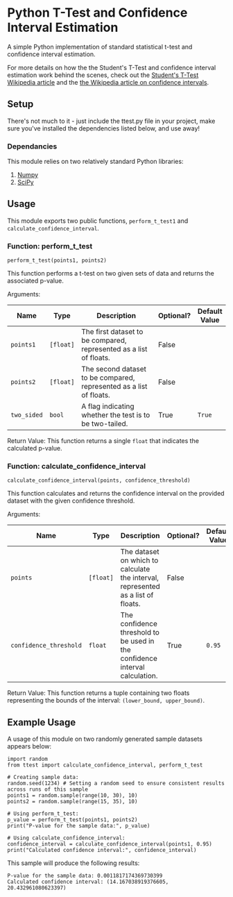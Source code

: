 # Python T-Test and Confidence Interval Estimation

A simple Python implementation of standard statistical t-test and confidence interval estimation. 

For more details on how the the Student's T-Test and confidence interval estimation work behind the scenes, check out the [Student's T-Test Wikipedia article](https://en.wikipedia.org/wiki/Student%27s_t-test) and the [the Wikipedia article on confidence intervals](https://en.wikipedia.org/wiki/Confidence_interval).

## Setup

There's not much to it - just include the ttest.py file in your project, make sure you've installed the dependencies listed below, and use away!

### Dependancies

This module relies on two relatively standard Python libraries:

  1. [Numpy](numpy.org)
  2. [SciPy](www.scipy.org)

## Usage

This module exports two public functions, `perform_t_test1` and `calculate_confidence_interval`.

### Function: perform_t_test

```
perform_t_test(points1, points2)
```

This function performs a t-test on two given sets of data and returns the associated p-value.

Arguments:

| Name | Type | Description | Optional? | Default <br/> Value |
| ---- | ---- | ----------- | --------- | ------------------- |
| `points1` | `[float]` | The first dataset to be compared, represented as a list of floats. | False |  |
| `points2` | `[float]` | The second dataset to be compared, represented as a list of floats. | False |  |
| `two_sided` | `bool` | A flag indicating whether the test is to be two-tailed. | True | `True` |

Return Value: This function returns a single `float` that indicates the calculated p-value.

### Function: calculate_confidence_interval

```
calculate_confidence_interval(points, confidence_threshold)
```

This function calculates and returns the confidence interval on the provided dataset with the given confidence threshold.

Arguments:

| Name | Type | Description | Optional? | Default <br/> Value |
| ---- | ---- | ----------- | --------- | ------------------- |
| `points` | `[float]` | The dataset on which to calculate the interval, represented as a list of floats. | False |  |
| `confidence_threshold` | `float` | The confidence threshold to be used in the confidence interval calculation. | True | `0.95` |

Return Value: This function returns a tuple containing two floats representing the bounds of the interval: `(lower_bound, upper_bound)`.
  
## Example Usage

A usage of this module on two randomly generated sample datasets appears below:

```
import random
from ttest import calculate_confidence_interval, perform_t_test

# Creating sample data:
random.seed(1234) # Setting a random seed to ensure consistent results across runs of this sample
points1 = random.sample(range(10, 30), 10)
points2 = random.sample(range(15, 35), 10)

# Using perform_t_test:
p_value = perform_t_test(points1, points2)
print("P-value for the sample data:", p_value)

# Using calculate_confidence_interval:
confidence_interval = calculate_confidence_interval(points1, 0.95)
print("Calculated confidence interval:", confidence_interval)
```
This sample will produce the following results:

```
P-value for the sample data: 0.0011817174369730399
Calculated confidence interval: (14.167038919376605, 20.432961080623397)
```

